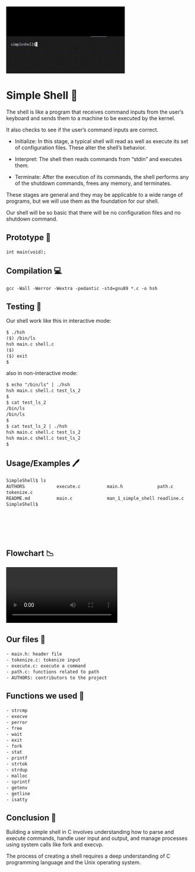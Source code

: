 ![Demo](https://github.com/rania3103/holbertonschool-simple_shell/blob/main/output.gif)

# Simple Shell 🐚

The shell is like a program that receives command inputs from the user’s keyboard and sends them to a machine to be executed by the kernel.

It also checks to see if the user’s command inputs are correct.

- Initialize: In this stage, a typical shell will read as well as execute its set of configuration files. These alter the shell’s behavior.

- Interpret: The shell then reads commands from “stdin” and executes them.

- Terminate: After the execution of its commands, the shell performs any of the shutdown commands, frees any memory, and terminates.

These stages are general and they may be applicable to a wide range of programs, but we will use them as the foundation for our shell.

Our shell will be so basic that there will be no configuration files and no shutdown command.

## Prototype 🤖

```http
int main(void);
```

## Compilation 💻

```http
gcc -Wall -Werror -Wextra -pedantic -std=gnu89 *.c -o hsh
```
## Testing 🔎

Our shell work like this in interactive mode:

```http
$ ./hsh
($) /bin/ls
hsh main.c shell.c
($)
($) exit
$
```
also in non-interactive mode:

```http
$ echo "/bin/ls" | ./hsh
hsh main.c shell.c test_ls_2
$
$ cat test_ls_2
/bin/ls
/bin/ls
$
$ cat test_ls_2 | ./hsh
hsh main.c shell.c test_ls_2
hsh main.c shell.c test_ls_2
$
```

## Usage/Examples 🖊

```http
SimpleShell$ ls
AUTHORS            execute.c          main.h             path.c             tokenize.c
README.md          main.c             man_1_simple_shell readline.c
SimpleShell$






```

## Flowchart 📉

![App Screenshot](./gif.mp4)

## Our files 📁

```http
- main.h: header file
- tokenize.c: tokenize input
- execute.c: execute a command
- path.c: functions related to path
- AUTHORS: contributors to the project

```

## Functions we used 📲

```http
- strcmp
- execve
- perror
- free
- wait
- exit
- fork
- stat
- printf
- strtok
- strdup
- malloc
- sprintf
- getenv
- getline
- isatty

```

## Conclusion 💎

Building a simple shell in C involves understanding how to parse and execute commands, handle user input and output, and manage processes using system calls like fork and execvp.

The process of creating a shell requires a deep understanding of C programming language and the Unix operating system.

 
